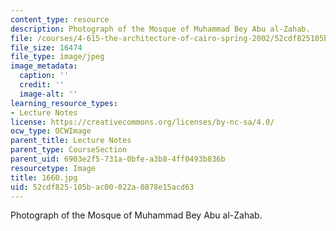 ```yaml
---
content_type: resource
description: Photograph of the Mosque of Muhammad Bey Abu al-Zahab.
file: /courses/4-615-the-architecture-of-cairo-spring-2002/52cdf825105bac00022a0878e15acd63_1660.jpg
file_size: 16474
file_type: image/jpeg
image_metadata:
  caption: ''
  credit: ''
  image-alt: ''
learning_resource_types:
- Lecture Notes
license: https://creativecommons.org/licenses/by-nc-sa/4.0/
ocw_type: OCWImage
parent_title: Lecture Notes
parent_type: CourseSection
parent_uid: 6903e2f5-731a-0bfe-a3b8-4ff0493b836b
resourcetype: Image
title: 1660.jpg
uid: 52cdf825-105b-ac00-022a-0878e15acd63
---
```

Photograph of the Mosque of Muhammad Bey Abu al-Zahab.